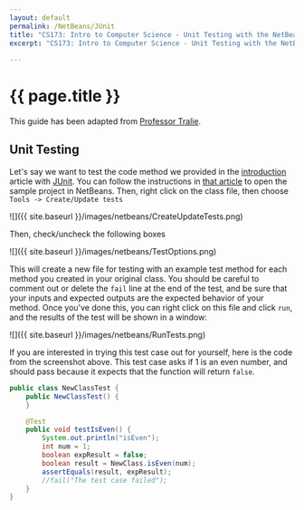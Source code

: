```yaml
---
layout: default
permalink: /NetBeans/JUnit
title: "CS173: Intro to Computer Science - Unit Testing with the NetBeans Software Environment"
excerpt: "CS173: Intro to Computer Science - Unit Testing with the NetBeans Software Environment"
    
---
```

# {{ page.title }}

This guide has been adapted from [Professor Tralie](https://www.ursinus.edu/live/profiles/4502-christopher-tralie).

## Unit Testing

Let's say we want to test the code method we provided in the [introduction](.) article with [JUnit](https://netbeans.org/kb/docs/java/junit-intro.html).   You can follow the instructions in [that article](.) to open the sample project in NetBeans.  Then, right click on the class file, then choose `Tools -> Create/Update tests`

![]({{ site.baseurl }}/images/netbeans/CreateUpdateTests.png)

Then, check/uncheck the following boxes

![]({{ site.baseurl }}/images/netbeans/TestOptions.png)

This will create a new file for testing with an example test method for each method you created in your original class. You should be careful to comment out or delete the `fail` line at the end of the test, and be sure that your inputs and expected outputs are the expected behavior of your method. Once you've done this, you can right click on this file and click `run`, and the results of the test will be shown in a window:

![]({{ site.baseurl }}/images/netbeans/RunTests.png)

If you are interested in trying this test case out for yourself, here is the code from the screenshot above.  This test case asks if 1 is an even number, and should pass because it expects that the function will return  `false`.

```java
public class NewClassTest {
	public NewClassTest() {
	}

	@Test
	public void testIsEven() {
		System.out.println("isEven");
		int num = 1;
		boolean expResult = false;
		boolean result = NewClass.isEven(num);
		assertEquals(result, expResult);
		//fail("The test case failed");
	}
}
```
